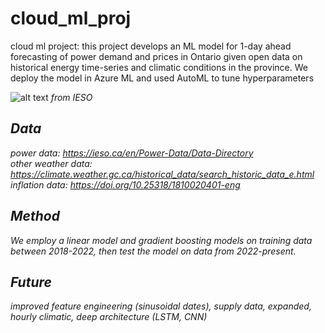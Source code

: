 # cloud_ml_proj
cloud ml project: this project develops an ML model for 1-day ahead forecasting of power demand and prices in Ontario given open data on historical energy time-series and climatic conditions in the province. We deploy the model in Azure ML and used AutoML to tune hyperparameters <br>

![alt text](https://www.power-technology.com/wp-content/uploads/sites/21/2023/05/P2-Img-8.jpg) 
<i> from IESO <i>

## Data
power data: https://ieso.ca/en/Power-Data/Data-Directory <br>
other weather data: https://climate.weather.gc.ca/historical_data/search_historic_data_e.html <br>
inflation data: https://doi.org/10.25318/1810020401-eng

## Method
We employ a linear model and gradient boosting models on training data between 2018-2022, then test the model on data from 2022-present.

## Future
improved feature engineering (sinusoidal dates), supply data, expanded, hourly climatic, deep architecture (LSTM, CNN)


